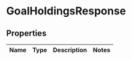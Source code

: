 
# GoalHoldingsResponse

## Properties
Name | Type | Description | Notes
------------ | ------------- | ------------- | -------------



